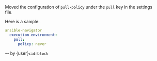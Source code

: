 Moved the configuration of ``pull-policy`` under the ``pull`` key
in the settings file.

Here is a sample:
```yaml
ansible-navigator
  execution-environment:
    pull:
      policy: never
```

-- by {user}`cidrblock`
